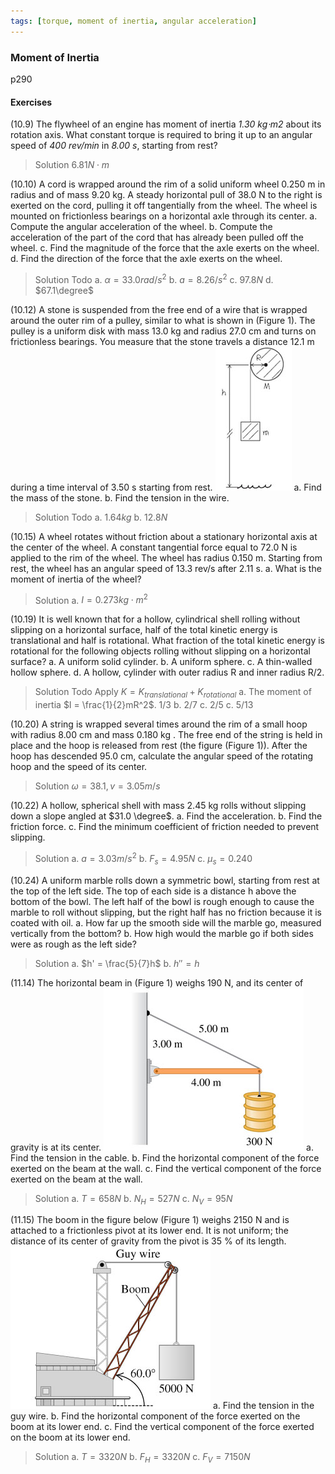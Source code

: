 ```yaml
---
tags: [torque, moment of inertia, angular acceleration]
---
```


### Moment of Inertia
p290

#### Exercises
(10.9) The flywheel of an engine has moment of inertia _1.30 kg⋅m2_ about its rotation axis. What constant torque is required to bring it up to an angular speed of _400 rev/min_ in _8.00 s_, starting from rest?
>Solution
$6.81N\cdot m$

(10.10) A cord is wrapped around the rim of a solid uniform wheel 0.250 m in radius and of mass 9.20 kg. A steady horizontal pull of 38.0 N to the right is exerted on the cord, pulling it off tangentially from the wheel. The wheel is mounted on frictionless bearings on a horizontal axle through its center.
a. Compute the angular acceleration of the wheel.
b. Compute the acceleration of the part of the cord that has already been pulled off the wheel.
c. Find the magnitude of the force that the axle exerts on the wheel.
d. Find the direction of the force that the axle exerts on the wheel.
>Solution
Todo
a. $\alpha = 33.0 rad/s^2$
b. $a = 8.26/s^2$
c. $97.8N$
d. $67.1\degree$

(10.12) A stone is suspended from the free end of a wire that is wrapped around the outer rim of a pulley, similar to what is shown in (Figure 1). The pulley is a uniform disk with mass 13.0 kg and radius 27.0 cm and turns on frictionless bearings. You measure that the stone travels a distance 12.1 m during a time interval of 3.50 s starting from rest.
![Graph](../assets/10.12.jpg)
a. Find the mass of the stone.
b. Find the tension in the wire.
>Solution
Todo
a. $1.64kg$
b. $12.8N$

(10.15) A wheel rotates without friction about a stationary horizontal axis at the center of the wheel. A constant tangential force equal to 72.0 N is applied to the rim of the wheel. The wheel has radius 0.150 m. Starting from rest, the wheel has an angular speed of 13.3 rev/s after 2.11 s.
a. What is the moment of inertia of the wheel?
>Solution
a. $I = 0.273kg\cdot m^2$

(10.19) It is well known that for a hollow, cylindrical shell rolling without slipping on a horizontal surface, half of the total kinetic energy is translational and half is rotational. What fraction of the total kinetic energy is rotational for the following objects rolling without slipping on a horizontal surface?
a. A uniform solid cylinder.
b. A uniform sphere.
c. A thin-walled hollow sphere.
d. A hollow, cylinder with outer radius R and inner radius R/2.
>Solution
Todo
Apply $K = K_{translational} + K_{rotational}$
a. The moment of inertia $I = \frac{1}{2}mR^2$.
$1/3$
b. $2/7$
c. $2/5$
c. $5/13$

(10.20) A string is wrapped several times around the rim of a small hoop with radius 8.00 cm and mass 0.180 kg . The free end of the string is held in place and the hoop is released from rest (the figure (Figure 1)). After the hoop has descended 95.0 cm, calculate the angular speed of the rotating hoop and the speed of its center.
>Solution
$\omega = 38.1, v=3.05m/s$

(10.22) A hollow, spherical shell with mass 2.45 kg rolls without slipping down a slope angled at $31.0 \degree$.
a. Find the acceleration.
b. Find the friction force.
c. Find the minimum coefficient of friction needed to prevent slipping.
>Solution
a. $a=3.03m/s^2$
b. $F_s=4.95N$
c. $\mu_s = 0.240$

(10.24) A uniform marble rolls down a symmetric bowl, starting from rest at the top of the left side. The top of each side is a distance h above the bottom of the bowl. The left half of the bowl is rough enough to cause the marble to roll without slipping, but the right half has no friction because it is coated with oil.
a. How far up the smooth side will the marble go, measured vertically from the bottom?
b. How high would the marble go if both sides were as rough as the left side?
>Solution
a. $h' = \frac{5}{7}h$
b. $h'' = h$

(11.14) The horizontal beam in (Figure 1) weighs 190 N, and its center of gravity is at its center.
![Graph](../assets/11.14.jpg)
a. Find the tension in the cable.
b. Find the horizontal component of the force exerted on the beam at the wall.
c. Find the vertical component of the force exerted on the beam at the wall.
>Solution
a. $T = 658N$
b. $N_H = 527N$
c. $N_V = 95N$

(11.15) The boom in the figure below (Figure 1) weighs 2150 N and is attached to a frictionless pivot at its lower end. It is not uniform; the distance of its center of gravity from the pivot is 35 % of its length.
![Graph](../assets/11.15.jpg)
a. Find the tension in the guy wire.
b. Find the horizontal component of the force exerted on the boom at its lower end.
c. Find the vertical component of the force exerted on the boom at its lower end.
>Solution
a. $T = 3320N$
b. $F_H = 3320N$
c. $F_V = 7150N$
